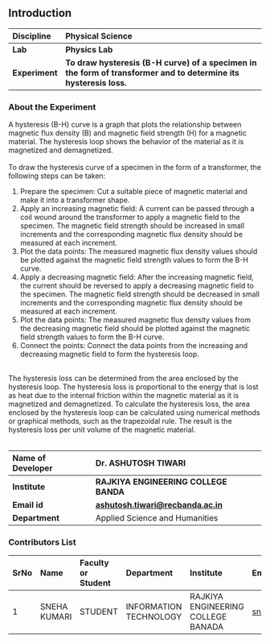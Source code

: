 ## Introduction


<b>Discipline | <b>Physical Science
:--|:--|
<b> Lab | <b> Physics Lab
<b> Experiment|    <b> To draw hysteresis (B-H curve) of a specimen in the form of transformer and to determine its hysteresis loss.

### About the Experiment 

A hysteresis (B-H) curve is a graph that plots the relationship between magnetic flux density (B) and magnetic field strength (H) for a magnetic material. The hysteresis loop shows the behavior of the material as it is magnetized and demagnetized.<br><br>
To draw the hysteresis curve of a specimen in the form of a transformer, the following steps can be taken:<br>
1. Prepare the specimen: Cut a suitable piece of magnetic material and make it into a transformer shape.<br>
2. Apply an increasing magnetic field: A current can be passed through a coil wound around the transformer to apply a magnetic field to the specimen. The magnetic field strength should be increased in small increments and the corresponding magnetic flux density should be measured at each increment.<br>
3. Plot the data points: The measured magnetic flux density values should be plotted against the magnetic field strength values to form the B-H curve.<br>
4. Apply a decreasing magnetic field: After the increasing magnetic field, the current should be reversed to apply a decreasing magnetic field to the specimen. The magnetic field strength should be decreased in small increments and the corresponding magnetic flux density should be measured at each increment.<br>
5. Plot the data points: The measured magnetic flux density values from the decreasing magnetic field should be plotted against the magnetic field strength values to form the B-H curve.<br>
6. Connect the points: Connect the data points from the increasing and decreasing magnetic field to form the hysteresis loop.<br>
<br>
 The hysteresis loss can be determined from the area enclosed by the hysteresis loop. The hysteresis loss is proportional to the energy that is lost as heat due to the internal friction within the magnetic material as it is magnetized and demagnetized. To calculate the hysteresis loss, the area enclosed by the hysteresis loop can be calculated using numerical methods or graphical methods, such as the trapezoidal rule. The result is the hysteresis loss per unit volume of the magnetic material.<br><br>

<b>Name of Developer | <b>  Dr. ASHUTOSH TIWARI 
:--|:--|
<b> Institute | <b>  RAJKIYA ENGINEERING COLLEGE BANDA
<b> Email id|     <b> ashutosh.tiwari@recbanda.ac.in
<b> Department |  Applied Science and Humanities

### Contributors List

SrNo | Name | Faculty or Student | Department| Institute | Email id
:--|:--|:--|:--|:--|:--|
1| SNEHA KUMARI | STUDENT | INFORMATION TECHNOLOGY | RAJKIYA ENGINEERING COLLEGE BANADA | snehakumarihzb1@gmail.com
